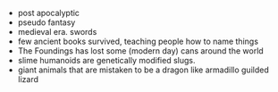 - post apocalyptic 
- pseudo fantasy
- medieval era. swords 
- few ancient books survived, teaching people how to name things
- The Foundings has lost some (modern day) cans around the world
- slime humanoids are genetically modified slugs.
- giant animals that are mistaken to be a dragon like armadillo guilded lizard